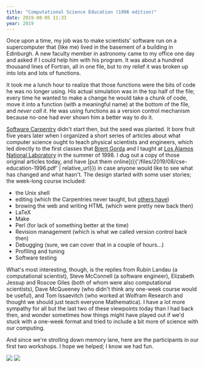 ```yaml
---
title: "Computational Science Education (1996 edition)"
date: 2019-08-05 11:33
year: 2019
---
```


Once upon a time,
my job was to make scientists' software run
on a supercomputer that (like me) lived in the basement of a building in Edinburgh.
A new faculty member in astronomy came to my office one day
and asked if I could help him with his program.
It was about a hundred thousand lines of Fortran,
all in one file,
but to my relief it was broken up into lots and lots of functions.

It took me a lunch hour to realize that those functions were the bits of code he was no longer using.
His actual simulation was in the top half of the file;
every time he wanted to make a change
he would take a chunk of code,
move it into a function (with a meaningful name) at the bottom of the file,
and *never call it*.
He was using functions as a version control mechanism
because no-one had ever shown him a better way to do it.

[Software Carpentry](http://carpentries.org) didn't start then,
but the seed was planted.
It bore fruit five years later when I organized a short series of articles
about what computer science ought to teach physical scientists and engineers,
which led directly to the first classes that [Brent Gorda](https://www.linkedin.com/in/bgorda/) and I
taught at [Los Alamos National Laboratory](https://lanl.gov/) in the summer of 1998.
I dug out a copy of those original articles today,
and have [put them online]({{'/files/2019/08/cse-education-1996.pdf' | relative_url}})
in case anyone would like to see what has changed and what hasn't.
The design started with some user stories;
the week-long course included:

-   the Unix shell
-   editing (which the Carpentries never taught, but [others have](http://practicalcomputing.org/))
-   browing the web and writing HTML (which were pretty new back then)
-   LaTeX
-   Make
-   Perl (for lack of something better at the time)
-   Revision management (which is what we called version control back then)
-   Debugging (sure, we can cover that in a couple of hours…)
-   Profiling and tuning
-   Software testing

What's most interesting,
though,
is the replies from Rubin Landau (a computational scientist),
Steve McConnell (a software engineer),
Elizabeth Jessup and Roscoe Giles (both of whom were also computational scientists),
Dave McQueeney (who didn't think any one-week course would be useful),
and Tom Issaevitch (who worked at Wolfram Research and thought we should just teach everyone Mathematica).
I have a lot more sympathy for all but the last two of these viewpoints today than I had back then,
and wonder sometimes how things might have played out if we'd stuck with a one-week format
and tried to include a bit more of science with our computing.

And since we're strolling down memory lane,
here are the participants in our first two workshops.
I hope we helped;
I know we had fun.

<img src="{{'/files/swc/lanl-1998-09.jpg' | relative_url}}" class="centered">

<img src="{{'/files/swc/lanl-1998-07.jpg' | relative_url}}" class="centered">
